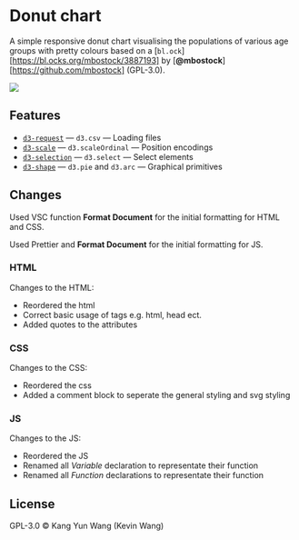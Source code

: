 # Donut chart

A simple responsive donut chart visualising the populations of various age
groups with pretty colours based on a [`bl.ock`][https://bl.ocks.org/mbostock/3887193]
by [**@mbostock**][https://github.com/mbostock] (GPL-3.0).

[![][cover]][url]

## Features

*   [`d3-request`](https://github.com/d3/d3-request#api-reference)
    — `d3.csv`
    — Loading files
*   [`d3-scale`](https://github.com/d3/d3-scale#api-reference)
    — `d3.scaleOrdinal`
    — Position encodings
*   [`d3-selection`](https://github.com/d3/d3-selection#api-reference)
    — `d3.select`
    — Select elements
*   [`d3-shape`](https://github.com/d3/d3-shape#api-reference)
    — `d3.pie` and `d3.arc`
    — Graphical primitives

## Changes
Used VSC function **Format Document** for the initial formatting for HTML and CSS.

Used Prettier and **Format Document** for the initial formatting for JS.

### HTML
Changes to the HTML:
- Reordered the html
- Correct basic usage of tags e.g. html, head ect.
- Added quotes to the attributes

### CSS
Changes to the CSS:
- Reordered the css
- Added a comment block to seperate the general styling and svg styling

### JS
Changes to the JS:
- Reordered the JS
- Renamed all *Variable* declaration to representate their function
- Renamed all *Function* declarations to representate their function

## License

GPL-3.0 © Kang Yun Wang (Kevin Wang)

[block]: https://bl.ocks.org/mbostock/3887193

[block-author]: https://github.com/mbostock

[cover]: preview.png

[url]: https://cmda-fe3x3.github.io/course-17-18/class-2-style/kyunwang
